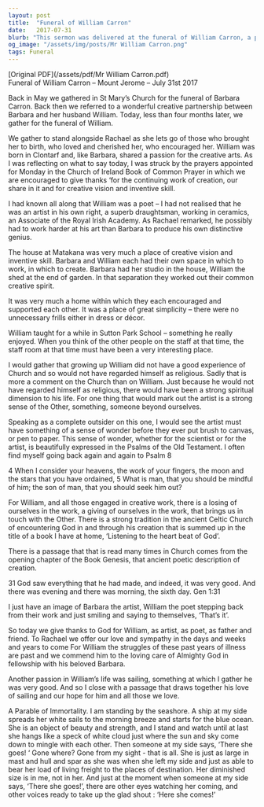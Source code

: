 ```yaml
---
layout: post
title:  "Funeral of William Carron"
date:   2017-07-31
blurb: "This sermon was delivered at the funeral of William Carron, a poet and artist, who passed away four months after his wife, Barbara. The sermon reflects on William's passion for the creative arts and his spiritual connection with the world around him. It also touches on his love for sailing, drawing a parallel between his journey and a ship's voyage."
og_image: "/assets/img/posts/Mr William Carron.png"
tags: Funeral
---
```

[Original PDF](/assets/pdf/Mr William Carron.pdf)    
Funeral of William Carron – Mount Jerome – July 31st 2017

Back in May we gathered in St Mary’s Church for the funeral of Barbara Carron. Back then we referred to a wonderful creative partnership between Barbara and her husband William. Today, less than four months later, we gather for the funeral of William.

We gather to stand alongside Rachael as she lets go of those who brought her to birth, who loved and cherished her, who encouraged her. William was born in Clontarf and, like Barbara, shared a passion for the creative arts. As I was reflecting on what to say today, I was struck by the prayers appointed for Monday in the Church of Ireland Book of Common Prayer in which we are encouraged to give thanks ‘for the continuing work of creation, our share in it and for creative vision and inventive skill.

I had known all along that William was a poet – I had not realised that he was an artist in his own right, a superb draughtsman, working in ceramics, an Associate of the Royal Irish Academy. As Rachael remarked, he possibly had to work harder at his art than Barbara to produce his own distinctive genius.

The house at Matakana was very much a place of creative vision and inventive skill. Barbara and William each had their own space in which to work, in which to create. Barbara had her studio in the house, William the shed at the end of garden. In that separation they worked out their common creative spirit.

It was very much a home within which they each encouraged and supported each other. It was a place of great simplicity – there were no unnecessary frills either in dress or décor.

William taught for a while in Sutton Park School – something he really enjoyed. When you think of the other people on the staff at that time, the staff room at that time must have been a very interesting place.

I would gather that growing up William did not have a good experience of Church and so would not have regarded himself as religious. Sadly that is more a comment on the Church than on William. Just because he would not have regarded himself as religious, there would have been a strong spiritual dimension to his life. For one thing that would mark out the artist is a strong sense of the Other, something, someone beyond ourselves.

Speaking as a complete outsider on this one, I would see the artist must have something of a sense of wonder before they ever put brush to canvas, or pen to paper. This sense of wonder, whether for the scientist or for the artist, is beautifully expressed in the Psalms of the Old Testament. I often find myself going back again and again to Psalm 8

4 When I consider your heavens, the work of your fingers, 
the moon and the stars that you have ordained,
5 What is man, that you should be mindful of him; 
the son of man, that you should seek him out?

For William, and all those engaged in creative work, there is a losing of ourselves in the work, a giving of ourselves in the work, that brings us in touch with the Other. There is a strong tradition in the ancient Celtic Church of encountering God in and through his creation that is summed up in the title of a book I have at home, ‘Listening to the heart beat of God’.

There is a passage that that is read many times in Church comes from the opening chapter of the Book Genesis, that ancient poetic description of creation.

31 God saw everything that he had made, and indeed, it was very good.
And there was evening and there was morning, the sixth day. Gen 1:31

I just have an image of Barbara the artist, William the poet stepping back from their work and just smiling and saying to themselves, ‘That’s it’.

So today we give thanks to God for William, as artist, as poet, as father and friend. To Rachael we offer our love and sympathy in the days and weeks and years to come For William the struggles of these past years of illness are past and we commend him to the loving care of Almighty God in fellowship with his beloved Barbara.

Another passion in William’s life was sailing, something at which I gather he was very good. And so I close with a passage that draws together his love of sailing and our hope for him and all those we love.

A Parable of Immortality.
I am standing by the seashore.
A ship at my side spreads her white sails to the morning breeze
and starts for the blue ocean.
She is an object of beauty and strength,
and I stand and watch
until at last she hangs like a speck of white cloud
just where the sun and sky come down to mingle with each other.
Then someone at my side says, ‘There she goes! ‘
Gone where? Gone from my sight - that is all.
She is just as large in mast and hull and spar
as she was when she left my side
and just as able to bear her load of living freight
to the places of destination.
Her diminished size is in me, not in her.
And just at the moment when someone at my side says,
‘There she goes!’,
there are other eyes watching her coming,
and other voices ready to take up the glad shout :
‘Here she comes!’
